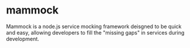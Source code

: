 mammock
=======

Mammock is a node.js service mocking framework deisgned to be quick and easy, allowing developers to fill the "missing gaps" in services during development.
